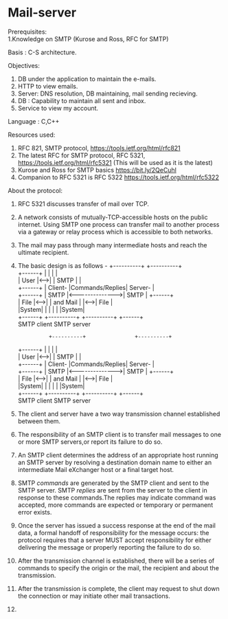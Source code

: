 # Mail-server

Prerequisites:   
 1.Knowledge on SMTP (Kurose and Ross, RFC for SMTP)  

Basis : C-S architecture. 

Objectives:
  1. DB under the application to maintain the e-mails.
  2. HTTP to view emails.
  3. Server: DNS resolution, DB maintaining, mail sending recieving.
  4. DB : Capability to maintain all sent and inbox. 
  5. Service to view my account. 

Language : C,C++


Resources used:  
  1. RFC 821, SMTP protocol, https://tools.ietf.org/html/rfc821  
  2. The latest RFC for SMTP protocol, RFC 5321, https://tools.ietf.org/html/rfc5321  (This will be used as it is the latest) 
  3. Kurose and Ross for SMTP basics https://bit.ly/2QeCuhl
  4. Companion to RFC 5321 is RFC 5322 https://tools.ietf.org/html/rfc5322
  

About the protocol:
  1. RFC 5321 discusses transfer of mail over TCP.
  2. A network consists of mutually-TCP-accessible hosts on the public internet. Using SMTP one process can transfer mail to       another process via a gateway or relay process which is accessible to both networks.
  3. The mail may pass through many intermediate hosts and reach the ultimate recipient.
  4. The basic design is as follows - 
                  +----------+                +----------+  
      +------+    |          |                |          |  
      | User |<-->|          |      SMTP      |          |  
      +------+    |  Client- |Commands/Replies| Server-  |  
      +------+    |   SMTP   |<-------------->|    SMTP  |    +------+  
      | File |<-->|          |    and Mail    |          |<-->| File |  
      |System|    |          |                |          |    |System|  
      +------+    +----------+                +----------+    +------+  
                   SMTP client                SMTP server  
                     
                   +----------+                +----------+  
       +------+    |          |                |          |  
       | User |<-->|          |     SMTP       |          |  
       +------+    | Client-  |Commands/Replies| Server-  |  
       +------+    |   SMTP   |<-------------->|    SMTP  |    +------+  
       | File |<-->|          |    and Mail    |          |<-->| File |  
       |System|    |          |                |          |    |System|  
       +------+    +----------+                +----------+    +------+  
                   SMTP client                  SMTP server   
                     
   5. The client and server have a two way transmission channel established between them.
   6. The responsibility of an SMTP client is to transfer mail messages to one or more SMTP servers,or report its failure to do so.
   7. An SMTP client determines the address of an appropriate host running an SMTP server by resolving a destination domain name to either an intermediate Mail eXchanger host or a final target host.
   8. SMTP *commands* are generated by the SMTP client and sent to the SMTP server. SMTP *replies* are sent from the server to the client in response to these commands.The replies may indicate command was accepted, more commands are expected or temporary or permanent error exists.
   9. Once the server has issued a success response at the end of the mail data, a formal handoff of responsibility for the message occurs: the protocol requires that a server MUST accept responsibility for either delivering the message or properly reporting the failure to do so.
   10. After the transmission channel is established, there will be a series of commands to specify the origin or the mail, the recipient and about the transmission. 
   11. After the transmission is complete, the client may request to shut down the connection or may initiate other mail transactions.
   12. 
